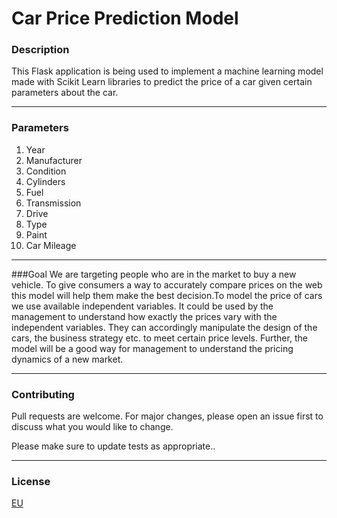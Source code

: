 # Car Price Prediction Model
### Description
This Flask application is being used to implement a machine learning model made
with Scikit Learn libraries to predict the price of a car given certain parameters about the car.

<hr>

### Parameters
1. Year
2. Manufacturer
3. Condition
4. Cylinders
5. Fuel 
6. Transmission
7. Drive
8. Type
9. Paint 
10. Car Mileage

<hr>

###Goal
We are targeting people who are in the market to buy a new vehicle. To give consumers a way to accurately compare prices on the web this model will help them make the best decision.To model the price of cars we use available independent variables. It could be used by the management to understand how exactly the prices vary with the independent variables. They can accordingly manipulate the design of the cars, the business strategy etc. to meet certain price levels. Further, the model will be a good way for management to understand the pricing dynamics of a new market.



<hr>

### Contributing
Pull requests are welcome. For major changes, please open an issue first to discuss what you would like to change.

Please make sure to update tests as appropriate..

<hr>

### License
[EU](https://choosealicense.com/licenses/EU/)


